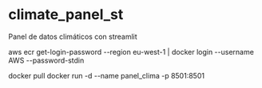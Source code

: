 # climate_panel_st
Panel de datos climáticos con streamlit


aws ecr get-login-password --region eu-west-1 | docker login --username AWS --password-stdin <ECR>

docker pull <ECR>
docker run -d --name panel_clima -p 8501:8501 <ECR>
